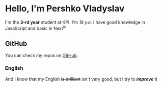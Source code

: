 # Hello, I'm Pershko Vladyslav
I'm the **3-rd year** student at KPI. I'm *19 y.o.* I have good knowledge in JavaScript and basic in Next<sup>js</sup>
## GitHub
You can check my repos on [GitHub](https://github.com/IKala4I).
### English
And I know that my English ~~is brilliant~~ isn't very good, but I try to **_improve_** it 